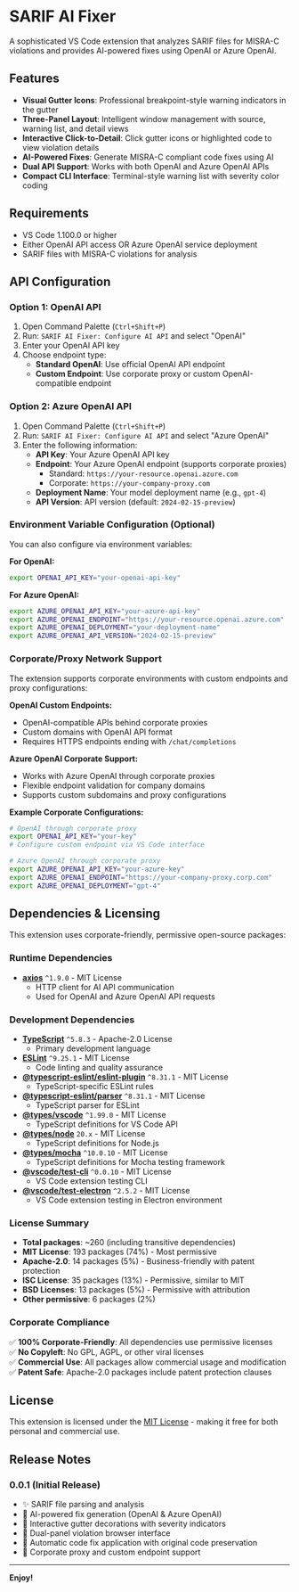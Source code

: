 # SARIF AI Fixer

A sophisticated VS Code extension that analyzes SARIF files for MISRA-C violations and provides AI-powered fixes using OpenAI or Azure OpenAI.

## Features

- **Visual Gutter Icons**: Professional breakpoint-style warning indicators in the gutter
- **Three-Panel Layout**: Intelligent window management with source, warning list, and detail views
- **Interactive Click-to-Detail**: Click gutter icons or highlighted code to view violation details
- **AI-Powered Fixes**: Generate MISRA-C compliant code fixes using AI
- **Dual API Support**: Works with both OpenAI and Azure OpenAI APIs
- **Compact CLI Interface**: Terminal-style warning list with severity color coding

## Requirements

- VS Code 1.100.0 or higher
- Either OpenAI API access OR Azure OpenAI service deployment
- SARIF files with MISRA-C violations for analysis

## API Configuration

### Option 1: OpenAI API
1. Open Command Palette (`Ctrl+Shift+P`)
2. Run: `SARIF AI Fixer: Configure AI API` and select "OpenAI"
3. Enter your OpenAI API key
4. Choose endpoint type:
   - **Standard OpenAI**: Use official OpenAI API endpoint
   - **Custom Endpoint**: Use corporate proxy or custom OpenAI-compatible endpoint

### Option 2: Azure OpenAI API
1. Open Command Palette (`Ctrl+Shift+P`)
2. Run: `SARIF AI Fixer: Configure AI API` and select "Azure OpenAI"
3. Enter the following information:
   - **API Key**: Your Azure OpenAI API key
   - **Endpoint**: Your Azure OpenAI endpoint (supports corporate proxies)
     - Standard: `https://your-resource.openai.azure.com`
     - Corporate: `https://your-company-proxy.com`
   - **Deployment Name**: Your model deployment name (e.g., `gpt-4`)
   - **API Version**: API version (default: `2024-02-15-preview`)

### Environment Variable Configuration (Optional)
You can also configure via environment variables:

**For OpenAI:**
```bash
export OPENAI_API_KEY="your-openai-api-key"
```

**For Azure OpenAI:**
```bash
export AZURE_OPENAI_API_KEY="your-azure-api-key"
export AZURE_OPENAI_ENDPOINT="https://your-resource.openai.azure.com"
export AZURE_OPENAI_DEPLOYMENT="your-deployment-name"
export AZURE_OPENAI_API_VERSION="2024-02-15-preview"
```

### Corporate/Proxy Network Support

The extension supports corporate environments with custom endpoints and proxy configurations:

**OpenAI Custom Endpoints:**
- OpenAI-compatible APIs behind corporate proxies
- Custom domains with OpenAI API format
- Requires HTTPS endpoints ending with `/chat/completions`

**Azure OpenAI Corporate Support:**
- Works with Azure OpenAI through corporate proxies
- Flexible endpoint validation for company domains
- Supports custom subdomains and proxy configurations

**Example Corporate Configurations:**
```bash
# OpenAI through corporate proxy
export OPENAI_API_KEY="your-key"
# Configure custom endpoint via VS Code interface

# Azure OpenAI through corporate proxy  
export AZURE_OPENAI_API_KEY="your-azure-key"
export AZURE_OPENAI_ENDPOINT="https://your-company-proxy.corp.com"
export AZURE_OPENAI_DEPLOYMENT="gpt-4"
```

## Dependencies & Licensing

This extension uses corporate-friendly, permissive open-source packages:

### Runtime Dependencies
- **[axios](https://github.com/axios/axios)** `^1.9.0` - MIT License
  - HTTP client for AI API communication
  - Used for OpenAI and Azure OpenAI API requests

### Development Dependencies
- **[TypeScript](https://github.com/microsoft/TypeScript)** `^5.8.3` - Apache-2.0 License
  - Primary development language
- **[ESLint](https://github.com/eslint/eslint)** `^9.25.1` - MIT License
  - Code linting and quality assurance
- **[@typescript-eslint/eslint-plugin](https://github.com/typescript-eslint/typescript-eslint)** `^8.31.1` - MIT License
  - TypeScript-specific ESLint rules
- **[@typescript-eslint/parser](https://github.com/typescript-eslint/typescript-eslint)** `^8.31.1` - MIT License
  - TypeScript parser for ESLint
- **[@types/vscode](https://github.com/DefinitelyTyped/DefinitelyTyped)** `^1.99.0` - MIT License
  - TypeScript definitions for VS Code API
- **[@types/node](https://github.com/DefinitelyTyped/DefinitelyTyped)** `20.x` - MIT License
  - TypeScript definitions for Node.js
- **[@types/mocha](https://github.com/DefinitelyTyped/DefinitelyTyped)** `^10.0.10` - MIT License
  - TypeScript definitions for Mocha testing framework
- **[@vscode/test-cli](https://github.com/microsoft/vscode-test)** `^0.0.10` - MIT License
  - VS Code extension testing CLI
- **[@vscode/test-electron](https://github.com/microsoft/vscode-test)** `^2.5.2` - MIT License
  - VS Code extension testing in Electron environment

### License Summary
- **Total packages**: ~260 (including transitive dependencies)
- **MIT License**: 193 packages (74%) - Most permissive
- **Apache-2.0**: 14 packages (5%) - Business-friendly with patent protection
- **ISC License**: 35 packages (13%) - Permissive, similar to MIT
- **BSD Licenses**: 13 packages (5%) - Permissive with attribution
- **Other permissive**: 6 packages (2%)

### Corporate Compliance
✅ **100% Corporate-Friendly**: All dependencies use permissive licenses  
✅ **No Copyleft**: No GPL, AGPL, or other viral licenses  
✅ **Commercial Use**: All packages allow commercial usage and modification  
✅ **Patent Safe**: Apache-2.0 packages include patent protection clauses

## License

This extension is licensed under the [MIT License](LICENSE) - making it free for both personal and commercial use.

## Release Notes

### 0.0.1 (Initial Release)

- ✨ SARIF file parsing and analysis
- 🤖 AI-powered fix generation (OpenAI & Azure OpenAI)
- 🎨 Interactive gutter decorations with severity indicators
- 📱 Dual-panel violation browser interface
- 🔧 Automatic code fix application with original code preservation
- 🏢 Corporate proxy and custom endpoint support

---

**Enjoy!**
